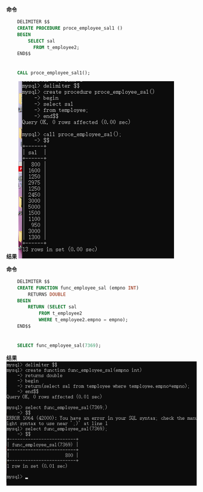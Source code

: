 **命令**
```sql
    DELIMITER $$
    CREATE PROCEDURE proce_employee_sal1 ()    
    BEGIN
        SELECT sal
	      FROM t_employee2;
    END$$
   

    CALL proce_employee_sal1(); 
```

**结果**
![](https://github.com/liuxiaojuan95/homework/blob/master/images/4.1.png)


**命令**
```sql
    DELIMITER $$
    CREATE FUNCTION func_employee_sal (empno INT)  
        RETURNS DOUBLE
    BEGIN
        RETURN (SELECT sal 
            FROM t_employee2 
            WHERE t_employee2.empno = empno);
    END$$
    

    SELECT func_employee_sal(7369);
```

**结果**
![](https://github.com/liuxiaojuan95/homework/blob/master/images/4.2.png)
